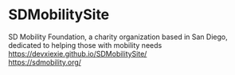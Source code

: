 # SDMobilitySite
SD Mobility Foundation, a charity organization based in San Diego, dedicated to helping those with mobility needs  
https://devxiexie.github.io/SDMobilitySite/  
https://sdmobility.org/
